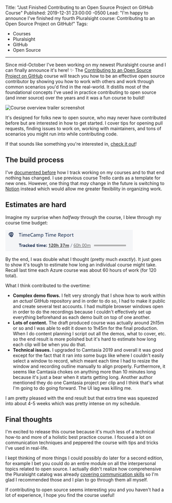 Title: "Just Finished Contributing to an Open Source Project on GitHub Course"
Published: 2019-12-31 23:00:00 -0500
Lead: "I'm happy to announce I've finished my fourth Pluralsight course: Contributing to an Open Source Project on GitHub!"
Tags:
- Courses
- Pluralsight
- GitHub
- Open Source
---

Since mid-October I've been working on my newest Pluralsight course and I can finally announce it's here! ✨ The [Contributing to an Open Source Project on GitHub](http://bit.ly/PSContributingToOpenSource) course will teach you how to be an effective open source contributor by showing you how to work with others and work through common scenarios you'd find in the real-world. It distills most of the foundational concepts I've used in practice contributing to open source (and inner source) over the years and it was a fun course to build!

![Course overview trailer screenshot](https://user-images.githubusercontent.com/563819/71635500-cd9a3b00-2bea-11ea-9729-a4b32d7a1284.png)

It's designed for folks new to open source, who may never have contributed before but are interested in how to get started. I cover tips for opening pull requests, finding issues to work on, working with maintainers, and tons of scenarios you might run into while contributing code. 

If that sounds like something you're interested in, [check it out](http://bit.ly/PSContributingToOpenSource)!

## The build process

I've [documented before](https://kamranicus.com/posts/2018-10-18-new-azure-pluralsight-courses) how I track working on my courses and to that end nothing has changed. I use previous course Trello cards as a template for new ones. However, one thing that _may_ change in the future is switching to [Notion](http://notionhq.com) instead which would allow me greater flexibility in organizing work.

## Estimates are hard

Imagine my surprise when _halfway_ through the course, I blew through my course time budget:

![Total time was double than what I thought](images/2019-12-course-time-exceeded.png)

By the end, I was double what I thought (pretty much _exactly_). It just goes to show it's tough to estimate how long an individual course might take. Recall last time each Azure course was about 60 hours of work (for 120 total).

What I think contributed to the overtime:

- **Complex demo flows.** I felt very strongly that I show how to work within an _actual_ GitHub repository and in order to do so, I had to make it public and create several test accounts. I had multiple browser windows open in order to do the recordings because I couldn't effectively set up everything beforehand as each demo built on top of one another.
- **Lots of content.** The draft produced course was actually around 2h15m or so and I was able to edit it down to 1h45m for the final production. When I do content planning I script out all the demos, what to cover, etc. so the end result is more polished but it's hard to estimate how long each clip will be when you do that.
- **Technical issues.** I upgraded to Camtasia 2019 and overall it was good except for the fact that it ran into some bugs like where I couldn't easily select a window to record, which meant each time I had to resize the window and recording outline manually to align properly. Furthermore, it seems like Camtasia chokes on anything more than 10 minutes long because it's just a bear when it starts getting long. Another author mentioned they do one Camtasia project per clip and I think that's what I'm going to do going forward. The UI lag was killing me.

I am pretty pleased with the end result but that extra time was squeezed into about 4-5 weeks which was pretty intense on my schedule.

## Final thoughts

I'm excited to release this course because it's much less of a technical how-to and more of a holistic best practice course. I focused a lot on communication techniques and peppered the course with tips and tricks I've used in real-life. 

I kept thinking of more things I could possibly do later for a second edition, for example I bet you could do an entire module on all the interpersonal topics related to open source. I actually didn't realize how comprehensive the Pluralsight catalog was already [covering communication skills](https://pluralsight.pxf.io/6LdEG) so I'm glad I recommended those and I plan to go through them all myself.

If contributing to open source seems interesting you and you haven't had a lot of experience, I hope you find the course useful!
